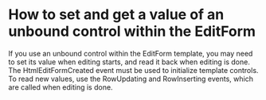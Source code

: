 # How to set and get a value of an unbound control within the EditForm


<p>If you use an unbound control within the EditForm template, you may need to set its value when editing starts, and read it back when editing is done. The HtmlEditFormCreated event must be used to initialize template controls. To read new values, use the RowUpdating and RowInserting events, which are called when editing is done.</p>

<br/>


